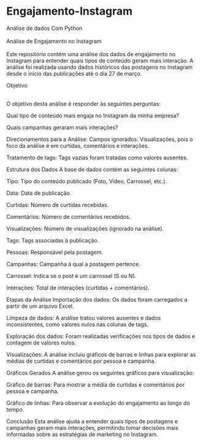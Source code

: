 # Engajamento-Instagram  <br>
Análise de dados Com Python <br> <br>
Análise de Engajamento no Instagram <br> <br>
Este repositório contém uma análise dos dados de engajamento no Instagram para entender quais tipos de conteúdo geram mais interação. A análise foi realizada usando dados históricos das postagens no Instagram desde o início das publicações até o dia 27 de março. <br>

Objetivo <br> <br>

O objetivo desta análise é responder às seguintes perguntas:

Qual tipo de conteúdo mais engaja no Instagram da minha empresa?

Quais campanhas geraram mais interações?

Direcionamentos para a Análise:
Campos ignorados: Visualizações, pois o foco da análise é em curtidas, comentários e interações.

Tratamento de tags: Tags vazias foram tratadas como valores ausentes.

Estrutura dos Dados
A base de dados contém as seguintes colunas:

Tipo: Tipo do conteúdo publicado (Foto, Vídeo, Carrossel, etc.).

Data: Data de publicação.

Curtidas: Número de curtidas recebidas.

Comentários: Número de comentários recebidos.

Visualizações: Número de visualizações (ignorado na análise).

Tags: Tags associadas à publicação.

Pessoas: Responsável pela postagem.

Campanhas: Campanha à qual a postagem pertence.

Carrossel: Indica se o post é um carrossel (S ou N).

Interações: Total de interações (curtidas + comentários).

Etapas da Análise
Importação dos dados: Os dados foram carregados a partir de um arquivo Excel.

Limpeza de dados: A análise tratou valores ausentes e dados inconsistentes, como valores nulos nas colunas de tags.

Exploração dos dados: Foram realizadas verificações nos tipos de dados e contagem de valores nulos.

Visualizações: A análise incluiu gráficos de barras e linhas para explorar as médias de curtidas e comentários por pessoa e campanha.

Gráficos Gerados
A análise gerou os seguintes gráficos para visualização:

Gráfico de barras: Para mostrar a média de curtidas e comentários por pessoa e campanha.

Gráfico de linhas: Para observar a evolução do engajamento ao longo do tempo.

Conclusão
Esta análise ajuda a entender quais tipos de postagens e campanhas geram mais interações, permitindo tomar decisões mais informadas sobre as estratégias de marketing no Instagram.

